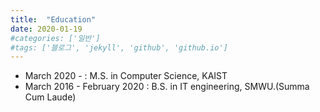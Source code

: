 ```yaml
---
title:  "Education"
date: 2020-01-19
#categories: ['일반']
#tags: ['블로그', 'jekyll', 'github', 'github.io']
---
```

* March 2020 - : M.S. in Computer Science, KAIST
* March 2016 - February 2020 : B.S. in IT engineering, SMWU.(Summa Cum Laude)
